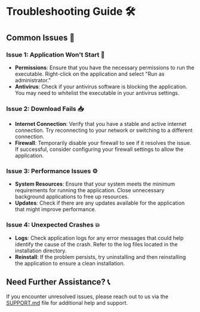 # Troubleshooting Guide 🛠️

## Common Issues 🔧

### Issue 1: Application Won't Start 🚫
- **Permissions**: Ensure that you have the necessary permissions to run the executable. Right-click on the application and select "Run as administrator."
- **Antivirus**: Check if your antivirus software is blocking the application. You may need to whitelist the executable in your antivirus settings.

### Issue 2: Download Fails 📥
- **Internet Connection**: Verify that you have a stable and active internet connection. Try reconnecting to your network or switching to a different connection.
- **Firewall**: Temporarily disable your firewall to see if it resolves the issue. If successful, consider configuring your firewall settings to allow the application.

### Issue 3: Performance Issues ⚙️
- **System Resources**: Ensure that your system meets the minimum requirements for running the application. Close unnecessary background applications to free up resources.
- **Updates**: Check if there are any updates available for the application that might improve performance.

### Issue 4: Unexpected Crashes 💥
- **Logs**: Check application logs for any error messages that could help identify the cause of the crash. Refer to the log files located in the installation directory.
- **Reinstall**: If the problem persists, try uninstalling and then reinstalling the application to ensure a clean installation.

## Need Further Assistance? 📞
If you encounter unresolved issues, please reach out to us via the [SUPPORT.md](SUPPORT.md) file for additional help and support.
